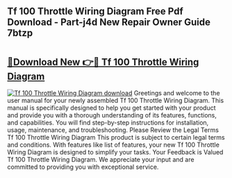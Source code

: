 ## Tf 100 Throttle Wiring Diagram Free Pdf Download - Part-j4d New Repair Owner Guide 7btzp

# <h2><a href="http://dfru92.blite.top/?on=Tf+100+Throttle+Wiring+Diagram">🔗Download New 👉🔴 Tf 100 Throttle Wiring Diagram</a></h2>

[![Tf 100 Throttle Wiring Diagram download](https://i.imgur.com/lujVjoI.png)](http://dfru92.blite.top/?on=Tf+100+Throttle+Wiring+Diagram)
Greetings and welcome to the user manual for your newly assembled Tf 100 Throttle Wiring Diagram. This manual is specifically designed to help you get started with your product and provide you with a thorough understanding of its features, functions, and capabilities. You will find step-by-step instructions for installation, usage, maintenance, and troubleshooting. Please Review the Legal Terms Tf 100 Throttle Wiring Diagram This product is subject to certain legal terms and conditions. With features like list of features, your new Tf 100 Throttle Wiring Diagram is designed to simplify your tasks. Your Feedback is Valued Tf 100 Throttle Wiring Diagram. We appreciate your input and are committed to providing you with exceptional service.
